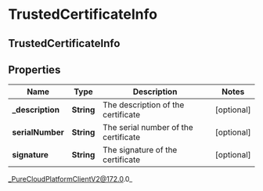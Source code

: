 # TrustedCertificateInfo

## TrustedCertificateInfo

## Properties

|Name | Type | Description | Notes|
|------------ | ------------- | ------------- | -------------|
| **_description** | **String** | The description of the certificate | [optional] |
| **serialNumber** | **String** | The serial number of the certificate | [optional] |
| **signature** | **String** | The signature of the certificate | [optional] |



_PureCloudPlatformClientV2@172.0.0_
